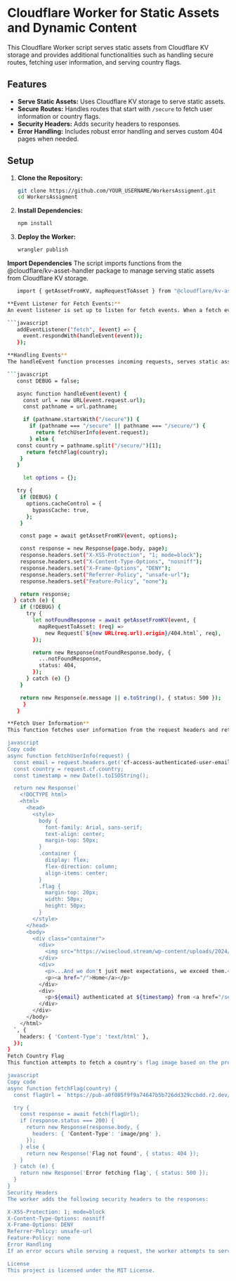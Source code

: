 # Cloudflare Worker for Static Assets and Dynamic Content

This Cloudflare Worker script serves static assets from Cloudflare KV storage and provides additional functionalities such as handling secure routes, fetching user information, and serving country flags.

## Features

- **Serve Static Assets:** Uses Cloudflare KV storage to serve static assets.
- **Secure Routes:** Handles routes that start with `/secure` to fetch user information or country flags.
- **Security Headers:** Adds security headers to responses.
- **Error Handling:** Includes robust error handling and serves custom 404 pages when needed.

## Setup

1. **Clone the Repository:**

   ```bash
   git clone https://github.com/YOUR_USERNAME/WorkersAssigment.git
   cd WorkersAssigment

2. **Install Dependencies:**

   ```bash
   npm install

3. **Deploy the Worker:**

   ```bash
   wrangler publish

**Import Dependencies**
The script imports functions from the @cloudflare/kv-asset-handler package to manage serving static assets from Cloudflare KV storage.

```bash
   import { getAssetFromKV, mapRequestToAsset } from "@cloudflare/kv-asset-handler";

**Event Listener for Fetch Events:**
An event listener is set up to listen for fetch events. When a fetch event occurs, it calls the handleEvent function.

```javascript
   addEventListener("fetch", (event) => {
     event.respondWith(handleEvent(event));
   });

**Handling Events**
The handleEvent function processes incoming requests, serves static assets, handles secure routes, and sets security headers.

```javascript
   const DEBUG = false;

   async function handleEvent(event) {
     const url = new URL(event.request.url);
     const pathname = url.pathname;

     if (pathname.startsWith("/secure")) {
       if (pathname === "/secure" || pathname === "/secure/") {
         return fetchUserInfo(event.request);
       } else {
   const country = pathname.split("/secure/")[1];
      return fetchFlag(country);
    }
   }

     let options = {};

   try {
    if (DEBUG) {
      options.cacheControl = {
        bypassCache: true,
      };
    }

    const page = await getAssetFromKV(event, options);

    const response = new Response(page.body, page);
    response.headers.set("X-XSS-Protection", "1; mode=block");
    response.headers.set("X-Content-Type-Options", "nosniff");
    response.headers.set("X-Frame-Options", "DENY");
    response.headers.set("Referrer-Policy", "unsafe-url");
    response.headers.set("Feature-Policy", "none");

    return response;
  } catch (e) {
    if (!DEBUG) {
      try {
        let notFoundResponse = await getAssetFromKV(event, {
          mapRequestToAsset: (req) =>
            new Request(`${new URL(req.url).origin}/404.html`, req),
        });

        return new Response(notFoundResponse.body, {
          ...notFoundResponse,
          status: 404,
        });
      } catch (e) {}
    }

    return new Response(e.message || e.toString(), { status: 500 });
     }
   }

**Fetch User Information**
This function fetches user information from the request headers and returns an HTML response displaying the user's email, authentication time, and country flag.

javascript
Copy code
async function fetchUserInfo(request) {
  const email = request.headers.get('cf-access-authenticated-user-email');
  const country = request.cf.country;
  const timestamp = new Date().toISOString();

  return new Response(`
    <!DOCTYPE html>
    <html>
      <head>
        <style>
          body {
            font-family: Arial, sans-serif;
            text-align: center;
            margin-top: 50px;
          }
          .container {
            display: flex;
            flex-direction: column;
            align-items: center;
          }
          .flag {
            margin-top: 20px;
            width: 50px;
            height: 50px;
          }
        </style>
      </head>
      <body>
        <div class="container">
          <div>
            <img src="https://wisecloud.stream/wp-content/uploads/2024/05/cloudflare_icon_146206.png" alt="Logo" width="120" height="120">
          </div>
          <div>
            <p>...And we don't just meet expectations, we exceed them.</p>
            <p><a href="/">Home</a></p>
          </div>
          <div>
            <p>${email} authenticated at ${timestamp} from <a href="/secure/${country}">${country}</a></p>
          </div>
        </div>
      </body>
    </html>
  `, {
    headers: { 'Content-Type': 'text/html' },
  });
}
Fetch Country Flag
This function attempts to fetch a country's flag image based on the provided country code and returns the image. If the flag is not found or an error occurs, appropriate error messages are returned.

javascript
Copy code
async function fetchFlag(country) {
  const flagUrl = `https://pub-a0f085f9f9a74647b5b726dd329ccbdd.r2.dev/${country.toLowerCase()}.png`;

  try {
    const response = await fetch(flagUrl);
    if (response.status === 200) {
      return new Response(response.body, {
        headers: { 'Content-Type': 'image/png' },
      });
    } else {
      return new Response('Flag not found', { status: 404 });
    }
  } catch (e) {
    return new Response('Error fetching flag', { status: 500 });
  }
}
Security Headers
The worker adds the following security headers to the responses:

X-XSS-Protection: 1; mode=block
X-Content-Type-Options: nosniff
X-Frame-Options: DENY
Referrer-Policy: unsafe-url
Feature-Policy: none
Error Handling
If an error occurs while serving a request, the worker attempts to serve a custom 404 page. If that also fails, it returns a 500 response with the error message.

License
This project is licensed under the MIT License.
